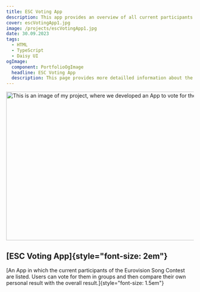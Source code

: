 ```yaml
---
title: ESC Voting App
description: This app provides an overview of all current participants in an event or project. Users have the opportunity to vote in groups for which participants they would like to vote for. They can then compare their personal voting result with the overall result of all votes cast. This creates an interactive and entertaining tool that makes individual preferences visible and gives a sense of the collective impression of all participants.
cover: escVotingApp1.jpg
image: /projects/escVotingApp1.jpg
date: 30.09.2023
tags:
  - HTML
  - TypeScript
  - Daisy UI
ogImage:
  component: PortfolioOgImage
  headline: ESC Voting App
  description: This page provides more detailled information about the ESC Voting App project.
---
```


<img src="/images/projects/escVotingApp1.jpg" class="mb-4" width="600" height="400" alt="This is an image of my project, where we developed an App to vote for the ESC">

## **[ESC Voting App]{style="font-size: 2em"}**


[An App in which the current participants of the Eurovision Song Contest are listed. Users can vote for them in groups and then compare their own personal result with the overall result.]{style="font-size: 1.5em"}
